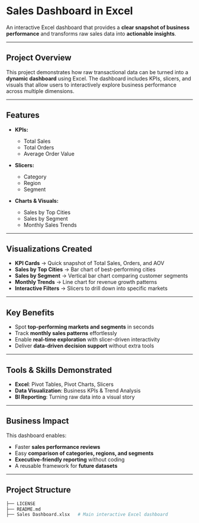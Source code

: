 #  Sales Dashboard in Excel  

An interactive Excel dashboard that provides a **clear snapshot of business performance** and transforms raw sales data into **actionable insights**.  

---

##  Project Overview  
This project demonstrates how raw transactional data can be turned into a **dynamic dashboard** using Excel. The dashboard includes KPIs, slicers, and visuals that allow users to interactively explore business performance across multiple dimensions.  

---

##  Features  

- **KPIs:**  
  - Total Sales  
  - Total Orders   
  - Average Order Value  

- **Slicers:**  
  - Category 
  - Region   
  - Segment   

- **Charts & Visuals:**  
  - Sales by Top Cities   
  - Sales by Segment   
  - Monthly Sales Trends   

---

##  Visualizations Created  
- **KPI Cards** → Quick snapshot of Total Sales, Orders, and AOV  
- **Sales by Top Cities** → Bar chart of best-performing cities  
- **Sales by Segment** → Vertical bar chart comparing customer segments  
- **Monthly Trends** → Line chart for revenue growth patterns  
- **Interactive Filters** → Slicers to drill down into specific markets  

---

##  Key Benefits  

- Spot **top-performing markets and segments** in seconds  
- Track **monthly sales patterns** effortlessly  
- Enable **real-time exploration** with slicer-driven interactivity  
- Deliver **data-driven decision support** without extra tools  

---

##  Tools & Skills Demonstrated  

- **Excel**: Pivot Tables, Pivot Charts, Slicers  
- **Data Visualization**: Business KPIs & Trend Analysis  
- **BI Reporting**: Turning raw data into a visual story  

---

##  Business Impact  
This dashboard enables:  
- Faster **sales performance reviews**  
- Easy **comparison of categories, regions, and segments**  
- **Executive-friendly reporting** without coding  
- A reusable framework for **future datasets**  

---

##  Project Structure  

```bash
├── LICENSE
├── README.md
├── Sales Dashboard.xlsx   # Main interactive Excel dashboard
